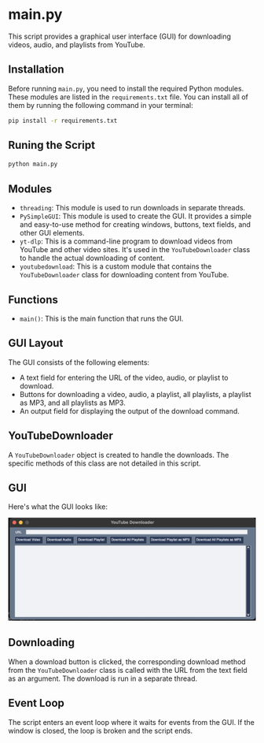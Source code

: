 # main.py

This script provides a graphical user interface (GUI) for downloading videos, audio, and playlists from YouTube.

## Installation

Before running `main.py`, you need to install the required Python modules. These modules are listed in the `requirements.txt` file. You can install all of them by running the following command in your terminal:

```bash
pip install -r requirements.txt
```

## Runing the Script

```bash
python main.py
```

## Modules

- `threading`: This module is used to run downloads in separate threads.
- `PySimpleGUI`: This module is used to create the GUI. It provides a simple and easy-to-use method for creating windows, buttons, text fields, and other GUI elements.
- `yt-dlp`: This is a command-line program to download videos from YouTube and other video sites. It's used in the `YouTubeDownloader` class to handle the actual downloading of content.
- `youtubedownload`: This is a custom module that contains the `YouTubeDownloader` class for downloading content from YouTube.

## Functions

- `main()`: This is the main function that runs the GUI.

## GUI Layout

The GUI consists of the following elements:

- A text field for entering the URL of the video, audio, or playlist to download.
- Buttons for downloading a video, audio, a playlist, all playlists, a playlist as MP3, and all playlists as MP3.
- An output field for displaying the output of the download command.

## YouTubeDownloader

A `YouTubeDownloader` object is created to handle the downloads. The specific methods of this class are not detailed in this script.

## GUI

Here's what the GUI looks like:

![GUI Image](gui.png)

## Downloading

When a download button is clicked, the corresponding download method from the `YouTubeDownloader` class is called with the URL from the text field as an argument. The download is run in a separate thread.

## Event Loop

The script enters an event loop where it waits for events from the GUI. If the window is closed, the loop is broken and the script ends.



